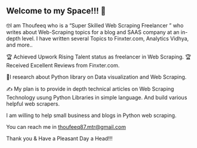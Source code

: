 ## Welcome to my Space!!! :handshake:

:nerd_face:I am Thoufeeq who is a “Super Skilled Web Scraping Freelancer ” who writes about Web-Scraping topics for a blog and SAAS company at an in-depth level. 
I have written several Topics to Finxter.com, Analytics Vidhya, and more..

:trophy: Achieved Upwork Rising Talent status as freelancer in Web Scraping.
:trophy: Received Excellent Reviews from Finxter.com.

:thinking:I research about Python library on Data visualization and Web Scraping. 

:writing_hand: My plan is to provide in depth technical articles on Web Scraping Technology usung Python Libraries in simple language. And build various helpful web scrapers.

I am willing to help 
small business and blogs 
in Python web scraping.

You can reach me in thoufeeq87.mtr@gmail.com

Thank you & Have a Pleasant Day a Head!!! 
